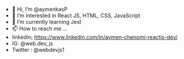 - 👋 Hi, I’m @aymenkasP
- 👀 I’m interested in React JS, HTML, CSS, JavaScript
- 🌱 I’m currently learning Jest
- 📫 How to reach me ...
-   linkedin;   https://www.linkedin.com/in/aymen-chenomi-reactjs-dev/
-  IG: @web.dev_js 
-  Twitter : @webdevjs1 

